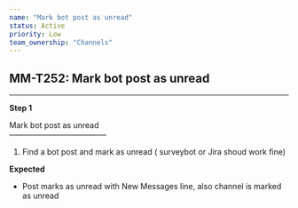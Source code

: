 ```yaml
---
name: "Mark bot post as unread"
status: Active
priority: Low
team_ownership: "Channels"
---
```


## MM-T252: Mark bot post as unread

---

**Step 1**

Mark bot post as unread\
–––––––––––––––––––––––––

1. Find a bot post and mark as unread ( surveybot or Jira shoud work fine)

**Expected**

- Post marks as unread with New Messages line, also channel is marked as unread

